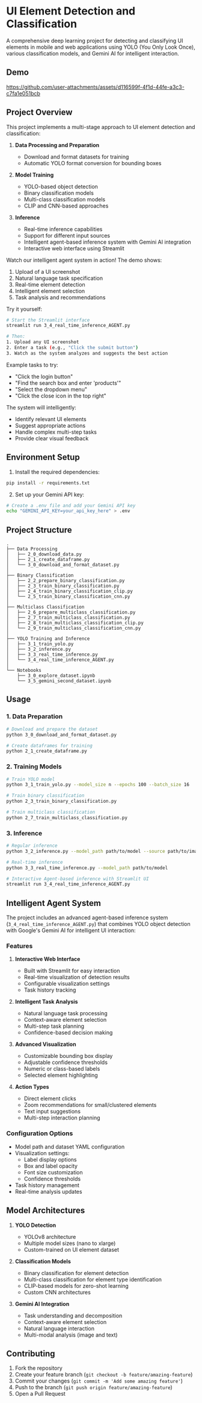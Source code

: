 # UI Element Detection and Classification

A comprehensive deep learning project for detecting and classifying UI elements in mobile and web applications using YOLO (You Only Look Once), various classification models, and Gemini AI for intelligent interaction.

## Demo

https://github.com/user-attachments/assets/d116599f-4f1d-44fe-a3c3-c7fa1e051bcb

## Project Overview

This project implements a multi-stage approach to UI element detection and classification:

1. **Data Processing and Preparation**
   - Download and format datasets for training
   - Automatic YOLO format conversion for bounding boxes

2. **Model Training**
   - YOLO-based object detection
   - Binary classification models
   - Multi-class classification models
   - CLIP and CNN-based approaches

3. **Inference**
   - Real-time inference capabilities
   - Support for different input sources
   - Intelligent agent-based inference system with Gemini AI integration
   - Interactive web interface using Streamlit


Watch our intelligent agent system in action! The demo shows:
1. Upload of a UI screenshot
2. Natural language task specification
3. Real-time element detection
4. Intelligent element selection
5. Task analysis and recommendations

Try it yourself:
```bash
# Start the Streamlit interface
streamlit run 3_4_real_time_inference_AGENT.py

# Then:
1. Upload any UI screenshot
2. Enter a task (e.g., "Click the submit button")
3. Watch as the system analyzes and suggests the best action
```

Example tasks to try:
- "Click the login button"
- "Find the search box and enter 'products'"
- "Select the dropdown menu"
- "Click the close icon in the top right"

The system will intelligently:
- Identify relevant UI elements
- Suggest appropriate actions
- Handle complex multi-step tasks
- Provide clear visual feedback

## Environment Setup

1. Install the required dependencies:
```bash
pip install -r requirements.txt
```

2. Set up your Gemini API key:
```bash
# Create a .env file and add your Gemini API key
echo "GEMINI_API_KEY=your_api_key_here" > .env
```

## Project Structure

```
.
├── Data Processing
│   ├── 2_0_download_data.py
│   ├── 2_1_create_dataframe.py
│   └── 3_0_download_and_format_dataset.py
│
├── Binary Classification
│   ├── 2_2_prepare_binary_classification.py
│   ├── 2_3_train_binary_classification.py
│   ├── 2_4_train_binary_classification_clip.py
│   └── 2_5_train_binary_classification_cnn.py
│
├── Multiclass Classification
│   ├── 2_6_prepare_multiclass_classification.py
│   ├── 2_7_train_multiclass_classification.py
│   ├── 2_8_train_multiclass_classification_clip.py
│   └── 2_9_train_multiclass_classification_cnn.py
│
├── YOLO Training and Inference
│   ├── 3_1_train_yolo.py
│   ├── 3_2_inference.py
│   ├── 3_3_real_time_inference.py
│   └── 3_4_real_time_inference_AGENT.py
│
└── Notebooks
    ├── 3_0_explore_dataset.ipynb
    └── 3_5_gemini_second_dataset.ipynb
```

## Usage

### 1. Data Preparation

```bash
# Download and prepare the dataset
python 3_0_download_and_format_dataset.py

# Create dataframes for training
python 2_1_create_dataframe.py
```

### 2. Training Models

```bash
# Train YOLO model
python 3_1_train_yolo.py --model_size n --epochs 100 --batch_size 16

# Train binary classification
python 2_3_train_binary_classification.py

# Train multiclass classification
python 2_7_train_multiclass_classification.py
```

### 3. Inference

```bash
# Regular inference
python 3_2_inference.py --model_path path/to/model --source path/to/images

# Real-time inference
python 3_3_real_time_inference.py --model_path path/to/model

# Interactive Agent-based inference with Streamlit UI
streamlit run 3_4_real_time_inference_AGENT.py
```

## Intelligent Agent System

The project includes an advanced agent-based inference system (`3_4_real_time_inference_AGENT.py`) that combines YOLO object detection with Google's Gemini AI for intelligent UI interaction:

### Features

1. **Interactive Web Interface**
   - Built with Streamlit for easy interaction
   - Real-time visualization of detection results
   - Configurable visualization settings
   - Task history tracking

2. **Intelligent Task Analysis**
   - Natural language task processing
   - Context-aware element selection
   - Multi-step task planning
   - Confidence-based decision making

3. **Advanced Visualization**
   - Customizable bounding box display
   - Adjustable confidence thresholds
   - Numeric or class-based labels
   - Selected element highlighting

4. **Action Types**
   - Direct element clicks
   - Zoom recommendations for small/clustered elements
   - Text input suggestions
   - Multi-step interaction planning

### Configuration Options

- Model path and dataset YAML configuration
- Visualization settings:
  - Label display options
  - Box and label opacity
  - Font size customization
  - Confidence thresholds
- Task history management
- Real-time analysis updates

## Model Architectures

1. **YOLO Detection**
   - YOLOv8 architecture
   - Multiple model sizes (nano to xlarge)
   - Custom-trained on UI element dataset

2. **Classification Models**
   - Binary classification for element detection
   - Multi-class classification for element type identification
   - CLIP-based models for zero-shot learning
   - Custom CNN architectures

3. **Gemini AI Integration**
   - Task understanding and decomposition
   - Context-aware element selection
   - Natural language interaction
   - Multi-modal analysis (image and text)


## Contributing

1. Fork the repository
2. Create your feature branch (`git checkout -b feature/amazing-feature`)
3. Commit your changes (`git commit -m 'Add some amazing feature'`)
4. Push to the branch (`git push origin feature/amazing-feature`)
5. Open a Pull Request

